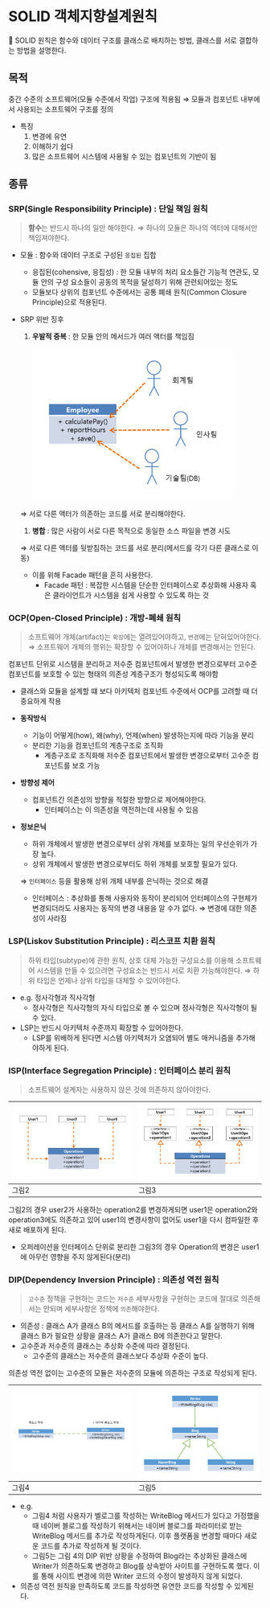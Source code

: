 # SOLID 객체지향설계원칙

<aside>
📌 SOLID 원칙은 함수와 데이터 구조를 클래스로 배치하는 방법, 클래스를 서로 결합하는 방법을 설명한다.

</aside>

## 목적

중간 수준의 소프트웨어(모듈 수준에서 작업)  구조에 적용됨 ⇒ 모듈과 컴포넌트 내부에서 사용되는 소프트웨어 구조를 정의

- 특징
    1. 변경에 유연
    2. 이해하기 쉽다
    3. 많은 소프트웨어 시스템에 사용될 수 있는 컴포넌트의 기반이 됨

## 종류

### SRP(Single Responsibility Principle) : 단일 책임 원칙

> **함수**는 반드시 하나의 일만 해야한다.
⇒ 하나의 모듈은 하나의 액터에 대해서만 책임져야한다.
> 
- 모듈 : 함수와 데이터 구조로 구성된 `응집된` 집합
    - 응집된(cohensive, 응집성) : 한 모듈 내부의 처리 요소들간 기능적 연관도, 모듈 안의 구성 요소들이 공동의 목적을 달성하기 위해 관련되어있는 정도
    - 모듈보다 상위의 컴포넌트 수준에서는 공통 폐쇄 원칙(Common Closure Principle)으로 적용된다.
- SRP 위반 징후
    1. **우발적 중복** : 한 모듈 안의 메서드가 여러 액터를 책임짐
        
        <img src="../src/images/srp.png" width="400px"/>
        
    
    ⇒ 서로 다른 액터가 의존하는 코드를 서로 분리해야한다. 
    
    1. **병합** : 많은 사람이 서로 다른 목적으로 동일한 소스 파일을 변경 시도
    
    ⇒ 서로 다른 액터를 뒷받침하는 코드를 서로 분리(메서드를 각기 다른 클래스로 이동)
    
    - 이를 위해 Facade 패턴을 흔히 사용한다.
        - Facade 패턴 : 복잡한 시스템을 단순한 인터페이스로 추상화해 사용자 혹은 클라이언트가 시스템을 쉽게 사용할 수 있도록 하는 것

### OCP(Open-Closed Principle) : 개방-폐쇄 원칙

> 소프트웨어 개체(artifact)는 `확장`에는 열려있어야하고, `변경`에는 닫혀있어야한다. 
⇒ 소프트웨어 개체의 행위는 확장할 수 있어야하나 개체를 변경해서는 안된다.
> 

컴포넌트 단위로 시스템을 분리하고 저수준 컴포넌트에서 발생한 변경으로부터 고수준 컴포넌트를 보호할 수 있는 형태의 의존성 계층구조가 형성되도록 해야함 

- 클래스와 모듈을 설계할 떄 보다 아키텍처 컴포넌트 수준에서 OCP를 고려할 때 더 중요하게 작용
- **동작방식**
    - 기능이 어떻게(how), 왜(why), 언제(when) 발생하는지에 따라 기능을 분리
    - 분리한 기능을 컴포넌트의 계층구조로 조직화
        - 계층구조로 조직화해 저수준 컴포넌트에서 발생한 변경으로부터 고수준 컴포넌트를 보호 가능
- **방향성 제어**
    - 컴포넌트간 의존성의 방향을 적절한 방향으로 제어해야한다.
        - 인터페이스는 이 의존성을 역전하는데 사용될 수 있음
- **정보은닉**
    - 하위 개체에서 발생한 변경으로부터 상위 개체를 보호하는 일의 우선순위가 가장 높다.
    - 상위 개체에서 발생한 변경으로부터도 하위 개체를 보호할 필요가 있다.
    
    ⇒ `인터페이스` 등을 활용해 상위 개체 내부를 은닉하는 것으로 해결
    
    - 인터페이스 : 추상화를 통해 사용자와 동작이 분리되어 인터페이스의 구현체가 변경되더라도 사용자는 동작의 변경 내용을 알 수가 없다. ⇒ 변경에 대한 의존성이 사라짐

### LSP(Liskov Substitution Principle) : 리스코프 치환 원칙

> 하위 타입(subtype)에 관한 원칙, 상호 대체 가능한 구성요소를 이용해 소프트웨어 시스템을 만들 수 있으려면 구성요소는 반드시 서로 치환 가능해야한다. 
⇒ 하위 타입은 언제나 상위 타입을 대체할 수 있어야한다.
> 
- e.g. 정사각형과 직사각형
    - 정사각형은 직사각형의 자식 타입으로 볼 수 있으며 정사각형은 직사각형이 될 수 있다.
- LSP는 반드시 아키텍처 수준까지 확장할 수 있어야한다.
    - LSP를 위배하게 된다면 시스템 아키텍처가 오염되어 별도 매커니즘을 추가해야하게 된다.

### ISP(Interface Segregation Principle) : 인터페이스 분리 원칙

> 소프트웨어 설계자는 사용하지 않은 것에 의존하지 않아야한다.
> 

<table><thead><tr><th>
<img src="../src/images/isp01.png" width="400" ></th><th><img src="../src/images/isp02.png" width="400"></th></tr></thead>
  <tr><td>그림2</td><td>그림3</td></tr></table>


그림2의 경우 user2가 사용하는 operation2를 변경하게되면 user1은 operation2와 operation3에도 의존하고 있어 user1의 변경사항이 없어도 user1을 다시 컴파일한 후 새로 배포하게 된다.

- 오퍼레이션을 인터페이스 단위로 분리한 그림3의 경우 Operation의 변경은 user1에 아무런 영향을 주지 않게된다(분리)

### DIP(Dependency Inversion Principle) : 의존성 역전 원칙

> `고수준` 정책을 구현하는 코드는 `저수준` 세부사항을 구현하는 코드에 절대로 의존해서는 안되며 세부사항은 정책에 `의존`해야한다.
> 
- 의존성 : 클래스 A가 클래스 B의 메서드를 호출하는 등 클래스 A를 실행하기 위해 클래스 B가 필요한 상황을 클래스 A가 클래스 B에 의존한다고 말한다.
- 고수준과 저수준의 클래스는 추상화 수준에 따라 결정된다.
    - 고수준의 클래스는 저수준의 클래스보다 추상화 수준이 높다.

의존성 역전 없이는 고수준의 모듈은 저수준의 모듈에 의존하는 구조로 작성되게 된다.

<table><thead><tr><th>
<img src="../src/images/dip-1.jpg" width="400" ></th><th><img src="../src/images/dip-2.jpg" width="400"></th></tr></thead>
  <tr><td>그림4</td><td>그림5</td></tr></table>

- e.g.
    - 그림4 처럼 사용자가 벨로그를 작성하는 WriteBlog 메서드가 있다고 가정했을때 네이버 블로그를 작성하기 위해서는 네이버 블로그를 파라미터로 받는 WriteBlog 메서드를 추가로 작성하게된다. 이후 플랫폼을 변경할 때마다 새로운 코드를 추가로 작성하게 될 것이다.
    - 그림5는 그림 4의 DIP 위반 상황을 수정하여 Blog라는 추상화된 클래스에 Writer가 의존하도록 변경하고 Blog를 상속받아 사이트를 구현하도록 했다. 이를 통해 사이트 변경에 의한 Writer 코드의 수정이 발생하지 않게 되었다.
- 의존성 역전 원칙을 만족하도록 코드를 작성하면 유연한 코드를 작성할 수 있게된다.